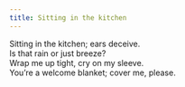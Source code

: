 ```yaml
---
title: Sitting in the kitchen
---
```


Sitting in the kitchen; ears deceive.<br />
Is that rain or just breeze? <br />
Wrap me up tight, cry on my sleeve. <br />
You’re a welcome blanket; cover me, please.